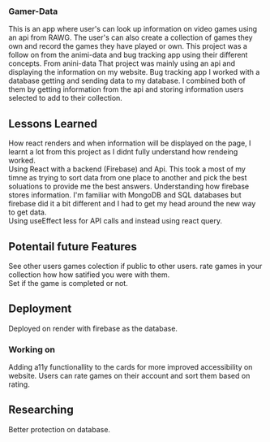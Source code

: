 ### Gamer-Data
This is an app where user's can look up information on video games using an api from RAWG. The user's can also create a collection of games they own and record the games they have played or own. This project was a follow on from the animi-data and bug tracking app using their different concepts. From anini-data That project was mainly using an api and displaying the information on my website. Bug tracking app I worked with a database getting and sending data to my database. I combined both of them by getting information from the api and storing information users selected to add to their collection. 

## Lessons Learned
How react renders and when information will be displayed on the page, I learnt a lot from this project as I didnt fully understand how rendeing worked.  
Using React with a backend (Firebase) and Api. This took a most of my timne as trying to sort data from one place to another and pick the best soluations to provide me the best answers. 
Understanding how firebase stores information. I'm familiar with MongoDB and SQL databases but firebase did it a bit different and I had to get my head around the new way to get data.   
Using useEffect less for API calls and instead using react query. 


## Potentail future Features
See other users games colection if public to other users. 
rate games in your collection how how satified you were with them.  
Set if the game is completed or not. 

## Deployment
Deployed on render with firebase as the database.

### Working on
Adding a11y functionallity to the cards for more improved accessibility on website. 
Users can rate games on their account and sort them based on rating. 


## Researching 
Better protection on database.

